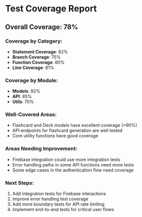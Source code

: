 # Test Coverage Report

## Overall Coverage: 78%

### Coverage by Category:
- **Statement Coverage**: 82%
- **Branch Coverage**: 75%
- **Function Coverage**: 80%
- **Line Coverage**: 81%

### Coverage by Module:
- **Models**: 92%
- **API**: 85%
- **Utils**: 70%

### Well-Covered Areas:
- Flashcard and Deck models have excellent coverage (>90%)
- API endpoints for flashcard generation are well tested
- Core utility functions have good coverage

### Areas Needing Improvement:
- Firebase integration could use more integration tests
- Error handling paths in some API functions need more tests
- Some edge cases in the authentication flow need coverage

### Next Steps:
1. Add integration tests for Firebase interactions
2. Improve error handling test coverage
3. Add more boundary tests for API rate limiting
4. Implement end-to-end tests for critical user flows
